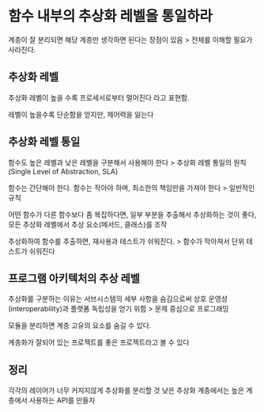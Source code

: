 # 함수 내부의 추상화 레벨을 통일하라

계층이 잘 분리되면 해당 계층만 생각하면 된다는 장점이 있음 > 전체를 이해할 필요가 사라진다.

## 추상화 레벨

추상화 레벨이 높을 수록 프로세서로부터 멀어진다 라고 표현함.

레벨이 높을수록 단순함을 얻지만, 제어력을 잃는다

## 추상화 레벨 통일

함수도 높은 레벨과 낮은 레벨을 구분해서 사용해야 한다 > 추상화 레벨 통일의 원칙 (Single Level of Abstraction, SLA)

함수는 간단해야 한다. 함수는 작아야 하며, 최소한의 책임만을 가져야 한다 > 일반적인 규칙

어떤 함수가 다른 함수보다 좀 복잡하다면, 일부 부분을 추출해서 추상화하는 것이 좋다, 모든 추상화 레벨에서 추상 요소(메서드, 클래스)를 조작

추상화하여 함수를 추출하면, 재사용과 테스트가 쉬워진다. > 함수가 작아져서 단위 테스트가 쉬워진다

## 프로그램 아키텍처의 추상 레벨

추상화를 구분하는 이유는 서브시스템의 세부 사항을 숨김으로써 상호 운영성(interoperability)과 플랫폼 독립성을 얻기 위함 > 문제 중심으로 프로그래밍

모듈을 분리하면 계층 고유의 요소를 숨길 수 있다.

계층화가 잘되어 있는 프로젝트를 좋은 프로젝트라고 볼 수 있다

## 정리

각각의 레이어가 너무 커지지않게 추상화를 분리할 것
낮은 추상화 계층에서는 높은 계층에서 사용하는 API를 만들자
